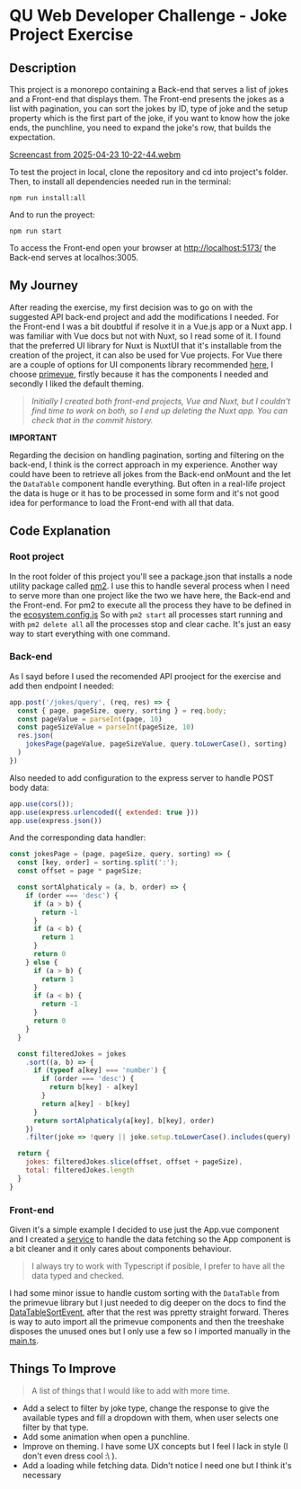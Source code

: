 # QU Web Developer Challenge - Joke Project Exercise

## Description

This project is a monorepo containing a Back-end that serves a list of jokes and a Front-end that displays them. The Front-end presents the jokes as a list with pagination, you can sort the jokes by ID, type of joke and the setup property which is the first part of the joke, if you want to know how the joke ends, the punchline, you need to expand the joke's row, that builds the expectation.

[Screencast from 2025-04-23 10-22-44.webm](https://github.com/user-attachments/assets/08232e4e-cebf-4dbc-a157-4543fa34ea74)

To test the project in local, clone the repository and cd into project's folder.
Then, to install all dependencies needed run in the terminal:
```shell
npm run install:all
```

And to run the proyect:
```shell
npm run start
```

To access the Front-end open your browser at [http://localhost:5173/](http://localhost:5173/) the Back-end serves at localhos:3005.

## My Journey
After reading the exercise, my first decision was to go on with the suggested API back-end project and add the modifications I needed.
For the Front-end I was a bit doubtful if resolve it in a Vue.js app or a Nuxt app. I was familiar with Vue docs but not with Nuxt, so I read some of it.
I found that the preferred UI library for Nuxt is NuxtUI that it's installable from the creation of the project, it can also be used for Vue projects.
For Vue there are a couple of options for UI components library recommended [here](https://ui-libs.vercel.app/), I choose [primevue](https://primevue.org/), firstly because it has the components I needed and secondly I liked the default theming.

> *Initially I created both front-end projects, Vue and Nuxt, but I couldn't find time to work on both, so I end up deleting the Nuxt app. You can check that in the commit history.*

**IMPORTANT**

Regarding the decision on handling pagination, sorting and filtering on the back-end, I think is the correct approach in my experience. Another way could have been to retrieve all jokes from the Back-end onMount and the let the `DataTable` component handle everything. But often in a real-life project the data is huge or it has to be processed in some form and it's not good idea for performance to load the Front-end with all that data.

## Code Explanation

### Root project
In the root folder of this project you'll see a package.json that installs a node utility package called [pm2](https://www.npmjs.com/package/pm2). I use this to handle several process when I need to serve more than one project like the two we have here, the Back-end and the Front-end.
For pm2 to execute all the process they have to be defined in the [ecosystem.config.js](https://github.com/juanarean/the-joke-project/blob/main/ecosystem.config.js)
So with `pm2 start` all processes start running and with `pm2 delete all` all the processes stop and clear cache.
It's just an easy way to start everything with one command.

### Back-end
As I sayd before I used the recomended API prooject for the exercise and add then endpoint I needed:
```js
app.post('/jokes/query', (req, res) => {
  const { page, pageSize, query, sorting } = req.body;
  const pageValue = parseInt(page, 10)
  const pageSizeValue = parseInt(pageSize, 10)
  res.json(
    jokesPage(pageValue, pageSizeValue, query.toLowerCase(), sorting)
  )
})
```

Also needed to add configuration to the express server to handle POST body data:
```js
app.use(cors());
app.use(express.urlencoded({ extended: true }))
app.use(express.json())
```

And the corresponding data handler:
```js
const jokesPage = (page, pageSize, query, sorting) => {
  const [key, order] = sorting.split(':');
  const offset = page * pageSize;

  const sortAlphaticaly = (a, b, order) => {
    if (order === 'desc') {
      if (a > b) {
        return -1
      }
      if (a < b) {
        return 1
      }
      return 0
    } else {
      if (a > b) {
        return 1
      }
      if (a < b) {
        return -1
      }
      return 0
    }
  }

  const filteredJokes = jokes
    .sort((a, b) => {
      if (typeof a[key] === 'number') {
        if (order === 'desc') {
          return b[key] - a[key]
        }
        return a[key] - b[key]
      }
      return sortAlphaticaly(a[key], b[key], order)
    })
    .filter(joke => !query || joke.setup.toLowerCase().includes(query) || joke.type.toLowerCase().includes(query))

  return {
    jokes: filteredJokes.slice(offset, offset + pageSize),
    total: filteredJokes.length
  }
}
```

### Front-end
Given it's a simple example I decided to use just the App.vue component and I created a [service](https://github.com/juanarean/the-joke-project/blob/main/front-end/vue-app/src/services/service.ts) to handle the data fetching so the App component is a bit cleaner and it only cares about components behaviour.

>I always try to work with Typescript if posible, I prefer to have all the data typed and checked.

I had some minor issue to handle custom sorting with the `DataTable` from the primevue library but I just needed to dig deeper on the docs to find the [DataTableSortEvent](https://primevue.org/datatable/#api.datatable.events.DataTableSortEvent), after that the rest was ppretty straight forward.
Theres is way to auto import all the primevue components and then the treeshake disposes the unused ones but I only use a few so I imported manually in the [main.ts](https://github.com/juanarean/the-joke-project/blob/main/front-end/vue-app/src/main.ts).

## Things To Improve
> A list of things that I would like to add with more time.

* Add a select to filter by joke type, change the response to give the available types and fill a dropdown with them, when user selects one filter by that type.
* Add some animation when open a punchline.
* Improve on theming. I have some UX concepts but I feel I lack in style (I don't even dress cool :\ ).
* Add a loading while fetching data. Didn't notice I need one but I think it's necessary
